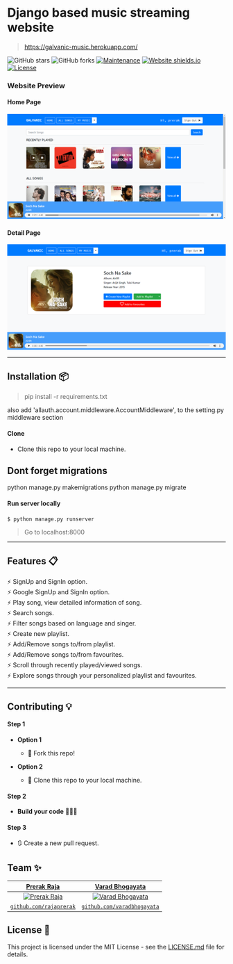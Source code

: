 # Django based music streaming website
> https://galvanic-music.herokuapp.com/

![GitHub stars](https://img.shields.io/github/stars/varadbhogayata/music-player) 
![GitHub forks](https://img.shields.io/github/forks/varadbhogayata/music-player)
[![Maintenance](https://img.shields.io/badge/maintained-yes-green.svg)](https://github.com/varadbhogayata/music-player/commits/master)
[![Website shields.io](https://img.shields.io/badge/website-up-yellow)](https://galvanic-music.herokuapp.com/)
[![License](http://img.shields.io/:license-mit-blue.svg?style=flat-square)](http://badges.mit-license.org)

### Website Preview
#### Home Page
<img src="website_images/Home.png" width="900">

#### Detail Page
<img src="website_images/Detail.png" width="900">

----


## Installation 📦

>pip install -r requirements.txt

also add 'allauth.account.middleware.AccountMiddleware', to the setting.py middleware section
#### Clone

- Clone this repo to your local machine.

## Dont forget migrations

python manage.py makemigrations
python manage.py migrate


#### Run server locally

```shell
$ python manage.py runserver
```
> Go to localhost:8000

---

## Features 📋
⚡️ SignUp and SignIn option.\
⚡️ Google SignUp and SignIn option.\
⚡️ Play song, view detailed information of song.\
⚡️ Search songs.\
⚡️ Filter songs based on language and singer.\
⚡️ Create new playlist.\
⚡️ Add/Remove songs to/from playlist.\
⚡️ Add/Remove songs to/from favourites.\
⚡️ Scroll through recently played/viewed songs.\
⚡️ Explore songs through your personalized playlist and favourites.


---

## Contributing 💡


#### Step 1

- **Option 1**
    - 🍴 Fork this repo!

- **Option 2**
    - 👯 Clone this repo to your local machine.


#### Step 2

- **Build your code** 🔨🔨🔨

#### Step 3

- 🔃 Create a new pull request.



## Team ✨

| <a href="https://rajaprerak.github.io" target="_blank">**Prerak Raja**</a> | <a href="https://varadbhogayata.github.io" target="_blank">**Varad Bhogayata**</a> | 
| :---: |:---:|
| [![Prerak Raja](https://github.com/rajaprerak.png?size=100)](https://rajaprerak.github.io)    | [![Varad Bhogayata](https://github.com/varadbhogayata.png?size=100)](https://varadbhogayata.github.io) ||
| <a href="https://github.com/rajaprerak" target="_blank">`github.com/rajaprerak`</a> | <a href="https://github.com/varadbhogayata" target="_blank">`github.com/varadbhogayata`</a> 

## License 📄
This project is licensed under the MIT License - see the [LICENSE.md](./LICENSE) file for details.
